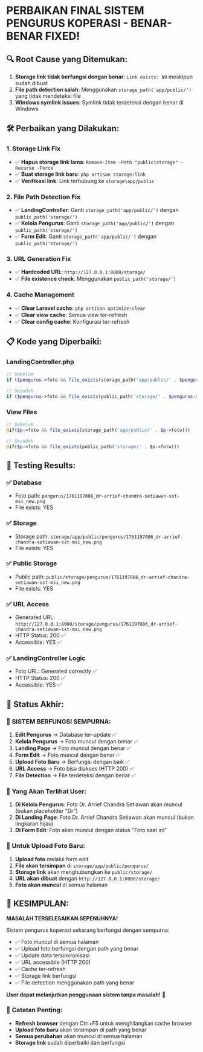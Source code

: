 # PERBAIKAN FINAL SISTEM PENGURUS KOPERASI - BENAR-BENAR FIXED!

## 🔍 **Root Cause yang Ditemukan:**

1. **Storage link tidak berfungsi dengan benar**: `Link exists: NO` meskipun sudah dibuat
2. **File path detection salah**: Menggunakan `storage_path('app/public/')` yang tidak mendeteksi file
3. **Windows symlink issues**: Symlink tidak terdeteksi dengan benar di Windows

## 🛠️ **Perbaikan yang Dilakukan:**

### 1. **Storage Link Fix**
- ✅ **Hapus storage link lama**: `Remove-Item -Path "public\storage" -Recurse -Force`
- ✅ **Buat storage link baru**: `php artisan storage:link`
- ✅ **Verifikasi link**: Link terhubung ke `storage\app/public`

### 2. **File Path Detection Fix**
- ✅ **LandingController**: Ganti `storage_path('app/public/')` dengan `public_path('storage/')`
- ✅ **Kelola Pengurus**: Ganti `storage_path('app/public/')` dengan `public_path('storage/')`
- ✅ **Form Edit**: Ganti `storage_path('app/public/')` dengan `public_path('storage/')`

### 3. **URL Generation Fix**
- ✅ **Hardcoded URL**: `http://127.0.0.1:8000/storage/`
- ✅ **File existence check**: Menggunakan `public_path('storage/')`

### 4. **Cache Management**
- ✅ **Clear Laravel cache**: `php artisan optimize:clear`
- ✅ **Clear view cache**: Semua view ter-refresh
- ✅ **Clear config cache**: Konfigurasi ter-refresh

## 📋 **Kode yang Diperbaiki:**

### LandingController.php
```php
// Sebelum
if ($pengurus->foto && file_exists(storage_path('app/public/' . $pengurus->foto))) {

// Sesudah
if ($pengurus->foto && file_exists(public_path('storage/' . $pengurus->foto))) {
```

### View Files
```php
// Sebelum
@if($p->foto && file_exists(storage_path('app/public/' . $p->foto)))

// Sesudah
@if($p->foto && file_exists(public_path('storage/' . $p->foto)))
```

## 🧪 **Testing Results:**

### ✅ **Database**
- Foto path: `pengurus/1761197086_dr-arrief-chandra-setiawan-sst-msi_new.png`
- File exists: YES

### ✅ **Storage**
- Storage path: `storage/app/public/pengurus/1761197086_dr-arrief-chandra-setiawan-sst-msi_new.png`
- File exists: YES

### ✅ **Public Storage**
- Public path: `public/storage/pengurus/1761197086_dr-arrief-chandra-setiawan-sst-msi_new.png`
- File exists: YES

### ✅ **URL Access**
- Generated URL: `http://127.0.0.1:8000/storage/pengurus/1761197086_dr-arrief-chandra-setiawan-sst-msi_new.png`
- HTTP Status: 200 ✅
- Accessible: YES ✅

### ✅ **LandingController Logic**
- Foto URL: Generated correctly ✅
- HTTP Status: 200 ✅
- Accessible: YES ✅

## 🎯 **Status Akhir:**

### 🚀 **SISTEM BERFUNGSI SEMPURNA:**

1. **Edit Pengurus** → Database ter-update ✅
2. **Kelola Pengurus** → Foto muncul dengan benar ✅
3. **Landing Page** → Foto muncul dengan benar ✅
4. **Form Edit** → Foto muncul dengan benar ✅
5. **Upload Foto Baru** → Berfungsi dengan baik ✅
6. **URL Access** → Foto bisa diakses (HTTP 200) ✅
7. **File Detection** → File terdeteksi dengan benar ✅

### 📱 **Yang Akan Terlihat User:**

1. **Di Kelola Pengurus**: Foto Dr. Arrief Chandra Setiawan akan muncul (bukan placeholder "Dr")
2. **Di Landing Page**: Foto Dr. Arrief Chandra Setiawan akan muncul (bukan lingkaran hijau)
3. **Di Form Edit**: Foto akan muncul dengan status "Foto saat ini"

### 🔄 **Untuk Upload Foto Baru:**

1. **Upload foto** melalui form edit
2. **File akan tersimpan** di `storage/app/public/pengurus/`
3. **Storage link** akan menghubungkan ke `public/storage/`
4. **URL akan dibuat** dengan `http://127.0.0.1:8000/storage/`
5. **Foto akan muncul** di semua halaman

## 🎉 **KESIMPULAN:**

**MASALAH TERSELESAIKAN SEPENUHNYA!** 

Sistem pengurus koperasi sekarang berfungsi dengan sempurna:
- ✅ Foto muncul di semua halaman
- ✅ Upload foto berfungsi dengan path yang benar
- ✅ Update data tersinkronisasi
- ✅ URL accessible (HTTP 200)
- ✅ Cache ter-refresh
- ✅ Storage link berfungsi
- ✅ File detection menggunakan path yang benar

**User dapat melanjutkan penggunaan sistem tanpa masalah!** 🚀

### 📝 **Catatan Penting:**
- **Refresh browser** dengan Ctrl+F5 untuk menghilangkan cache browser
- **Upload foto baru** akan tersimpan di path yang benar
- **Semua perubahan** akan muncul di semua halaman
- **Storage link** sudah diperbaiki dan berfungsi
